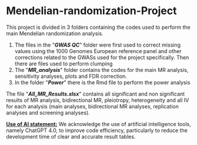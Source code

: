 # Mendelian-randomization-Project
This project is divided in 3 folders containing the codes used to perform the main Mendelian randomization analysis. 
1. The files in the "***GWAS QC***" folder were first used to correct missing values using the 1000 Genomes European reference panel and other corrections related to the GWASs used for the project specifically. Then there are files used to perform clumping
2. The "***MR_analysis***" folder contains the codes for the main MR analysis, sensitivity analyses, plots and FDR correction.
3. In the folder "***Power***" there is the Rmd file to perform the power analysis

The file "***All_MR_Results.xlsx***" contains all significant and non significant results of MR analysis, bidirectional MR, pleiotropy, heterogeneity and all IV for each analysis (main analyses, bidirectional MR analyses, replication analyses and screening analyses).

**<u>Use of AI statement:</u>**
We acknowledge the use of artificial intelligence tools, namely ChatGPT 4.0, to improve code efficiency, particularly to reduce the development time of clear and accurate result tables. 
